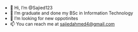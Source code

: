 - 👋 Hi, I’m @Sajied123
- 👀 I’m graduate and done my BSc in Information Technology
- 💞️ I’m looking for new oppotinites
- 📫 You can reach me at sajiedahmed4@gmail.com
